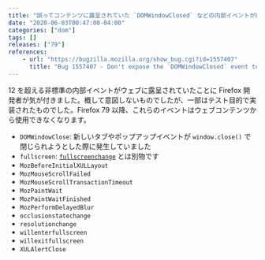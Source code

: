 ```yaml
---
title: "誤ってコンテンツに露呈されていた `DOMWindowClosed` などの内部イベントが削除されました"
date: "2020-06-03T00:47:00-04:00"
categories: ["dom"]
tags: []
releases: ["79"]
references:
    - url: "https://bugzilla.mozilla.org/show_bug.cgi?id=1557407"
      title: "Bug 1557407 - Don't expose the `DOMWindowClosed` event to content"
---
```

12 を超える非標準の内部イベントがウェブに露呈されていたことに Firefox 開発者が気が付きました。概して意図しないものでしたが、一部はテスト目的で実装されたものでした。Firefox 79 以降、これらのイベントはウェブコンテンツから使用できなくなります。

* `DOMWindowClose`: 新しいタブやポップアップイベントが `window.close()` で閉じられようとした際に発生していました
* `fullscreen`: [`fullscreenchange`](https://developer.mozilla.org/docs/Web/API/Element/fullscreenchange_event) とは別物です
* `MozBeforeInitialXULLayout`
* `MozMouseScrollFailed`
* `MozMouseScrollTransactionTimeout`
* `MozPaintWait`
* `MozPaintWaitFinished`
* `MozPerformDelayedBlur`
* `occlusionstatechange`
* `resolutionchange`
* `willenterfullscreen`
* `willexitfullscreen`
* `XULAlertClose`
